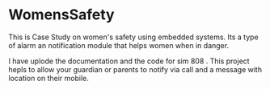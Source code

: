 # WomensSafety
This is Case Study on women's safety using embedded systems. Its a type of alarm an notification module that helps women when in danger.

I have uplode the documentation and the code for sim 808 .
This project hepls to allow your guardian or parents to notify via call and a message with location on their mobile.
